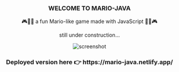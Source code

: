 <h3 align="center">WELCOME TO MARIO-JAVA</h3>

<p align="center">🎮🧑‍🔧 a fun Mario-like game made with JavaScript 🧑‍🔧🎮</p>
<p align="center">still under construction...</p>

<p align="center"><img alt="screenshot" src="https://i.imgur.com/ilv9CMK.png" /></p>

<h3 align="center">Deployed version here 👉 https://mario-java.netlify.app/</h3>

